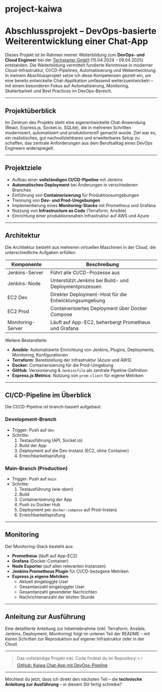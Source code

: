 # project-kaiwa

# Abschlussprojekt – DevOps-basierte Weiterentwicklung einer Chat-App

Dieses Projekt ist im Rahmen meiner Weiterbildung zum **DevOps- und Cloud Engineer** bei der [Techstarter GmbH](https://techstarter.de/) (15.04.2024 – 09.04.2025) entstanden. Die Weiterbildung vermittelt fundierte Kenntnisse in moderner Cloud-Infrastruktur, CI/CD-Pipelines, Automatisierung und Webentwicklung. In meinem Abschlussprojekt setze ich diese Kompetenzen gezielt ein, um eine bereits entwickelte Chat-Applikation umfassend weiterzuentwickeln – mit einem besonderen Fokus auf Automatisierung, Monitoring, Skalierbarkeit und Best Practices im DevOps-Bereich.

---

## Projektüberblick

Im Zentrum des Projekts steht eine eigenentwickelte Chat-Anwendung (React, Express.js, Socket.io, SQLite), die in mehreren Schritten modernisiert, automatisiert und produktionsreif gemacht wurde. Ziel war es, ein realistisches, gut nachvollziehbares und erweiterbares Setup zu schaffen, das zentrale Anforderungen aus dem Berufsalltag eines DevOps Engineers widerspiegelt.

---

## Projektziele

- Aufbau einer **vollständigen CI/CD-Pipeline** mit Jenkins
- **Automatisches Deployment** bei Änderungen in verschiedenen Branches
- Einführung von **Containerisierung** für Produktionsumgebungen
- Trennung von **Dev- und Prod-Umgebungen**
- Implementierung eines **Monitoring-Stacks** mit Prometheus und Grafana
- Nutzung von **Infrastructure as Code** (Terraform, Ansible)
- Einrichtung einer produktionsnahen Infrastruktur auf AWS und Azure

---

## Architektur

Die Architektur besteht aus mehreren virtuellen Maschinen in der Cloud, die unterschiedliche Aufgaben erfüllen:

| Komponente          | Beschreibung                                                                 |
|---------------------|------------------------------------------------------------------------------|
| Jenkins-Server      | Führt alle CI/CD-Prozesse aus                                                |
| Jenkins-Node        | Unterstützt Jenkins bei Build- und Deploymentprozessen                       |
| EC2 Dev             | Direkter Deployment-Host für die Entwicklungsumgebung                        |
| EC2 Prod            | Containerisiertes Deployment über Docker Compose                             |
| Monitoring-Server   | Läuft auf App-EC2, beherbergt Prometheus und Grafana                         |

Weitere Bestandteile:

- **Ansible**: Automatisierte Einrichtung von Jenkins, Plugins, Deployments, Monitoring, Konfigurationen
- **Terraform**: Bereitstellung der Infrastruktur (Azure und AWS)
- **Docker**: Containerisierung für die Prod-Umgebung
- **GitHub**: Versionierung & `Jenkinsfile` als zentrale Pipeline-Definition
- **Express.js Metrics**: Nutzung von `prom-client` für eigene Metriken

---

## CI/CD-Pipeline im Überblick

Die CI/CD-Pipeline ist branch-basiert aufgebaut:

### Development-Branch

- Trigger: Push auf `dev`
- Schritte:
  1. Testausführung (API, Socket.io)
  2. Build der App
  3. Deployment auf die Dev-Instanz (EC2, ohne Container)
  4. Erreichbarkeitsprüfung

### Main-Branch (Production)

- Trigger: Push auf `main`
- Schritte:
  1. Testausführung (wie oben)
  2. Build
  3. Containerisierung der App
  4. Push zu Docker Hub
  5. Deployment per `docker-compose` auf Prod-Instanz
  6. Erreichbarkeitsprüfung

---

## Monitoring

Der Monitoring-Stack besteht aus:

- **Prometheus** (läuft auf App-EC2)
- **Grafana** (Docker-Container)
- **Node Exporter** (auf allen relevanten Instanzen)
- **Jenkins Prometheus Plugin** für CI/CD-bezogene Metriken
- **Express.js eigene Metriken**:
  - Aktuell eingeloggte User
  - Gesamtanzahl eingeloggter User
  - Gesamtanzahl gesendeter Nachrichten
  - Nachrichtenanzahl der letzten Stunde

---

## Anleitung zur Ausführung

Eine detaillierte Anleitung zur Inbetriebnahme (inkl. Terraform, Ansible, Jenkins, Deployment, Monitoring) folgt im unteren Teil der README – mit klaren Schritten zur Reproduktion auf eigener Infrastruktur oder in der Cloud.

---

> Das vollständige Projekt inkl. Code findest du im Repository:
> 👉 [GitHub: Kaiwa Chat-App mit DevOps-Pipeline](https://github.com/marcusBieber/Kaiwa)

---

Möchtest du jetzt, dass ich direkt den nächsten Teil – die **technische Anleitung zur Ausführung** – in diesem Stil fertig schreibe?
